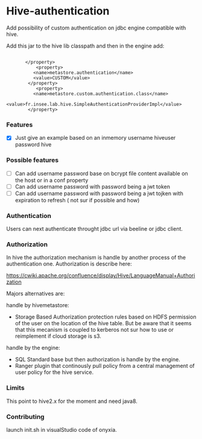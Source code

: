 # Hive-authentication
Add possibility of custom authentication on jdbc engine compatible with hive.

Add this jar to the hive lib classpath and then in the engine add:

```

       </property>
           <property>
          <name>metastore.authentication</name>
          <value>CUSTOM</value>
        </property>
           <property>
          <name>metastore.custom.authentication.class</name>
          <value>fr.insee.lab.hive.SimpleAuthenticationProviderImpl</value>
        </property>

```

### Features

- [x] Just give an example based on an inmemory username hiveuser password hive

### Possible features 

- [ ] Can add username password base on bcrypt file content available on the host or in a conf property 
- [ ] Can add username password with password being a jwt token 
- [ ] Can add username password with password being a jwt tojken with expiration to refresh ( not sur if possible and how)

### Authentication

Users can next authenticate throught jdbc url via beeline or jdbc client.

### Authorization

In hive the authorization mechanism is handle by another process of the authentication one. Authorization is describe here:

https://cwiki.apache.org/confluence/display/Hive/LanguageManual+Authorization

Majors alternatives are:

handle by hivemetastore:
- Storage Based Authorization protection rules based on HDFS permission of the user on the location of the hive table. But be aware that it seems that this mecanism is coupled to kerberos not sur how to use or reimplement if cloud storage is s3.

handle by the engine:
- SQL Standard base but then authorization is handle by the engine.
- Ranger plugin that continously pull policy from a central management of user policy for the hive service.

### Limits

This point to hive2.x for the moment and need java8.

### Contributing

launch init.sh in visualStudio code of onyxia.


